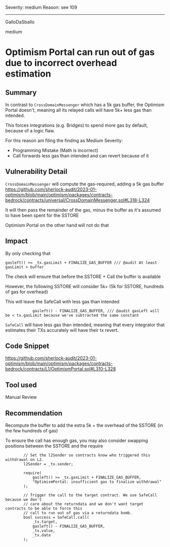 Severity: medium
Reason: see 109

---

GalloDaSballo

medium

# Optimism Portal can run out of gas due to incorrect overhead estimation

## Summary

In contrast to `CrossDomainMessenger` which has a 5k gas buffer, the Optimism Portal doesn't, meaning all its relayed calls will have 5k+ less gas than intended.

This forces integrations (e.g. Bridges) to spend more gas by default, because of a logic flaw.

For this reason am filing the finding as Medium Severity:
- Programming Mistake (Math is incorrect)
- Call forwards less gas than intended and can revert because of it


## Vulnerability Detail

`CrossDomainMessenger` will compute the gas-required, adding a 5k gas buffer
https://github.com/sherlock-audit/2023-01-optimism/blob/main/optimism/packages/contracts-bedrock/contracts/universal/CrossDomainMessenger.sol#L318-L324

It will then pass the remainder of the gas, minus the buffer as it's assumed to have been spent for the SSTORE

Optimism Portal on the other hand will not do that

## Impact

By only checking that
```solidity
gasleft() >= _tx.gasLimit + FINALIZE_GAS_BUFFER /// @audit At least gasLimit + buffer
```

The check will ensure that before the SSTORE + Call the buffer is available

However, the following SSTORE will consider 5k+ (5k for SSTORE, hundreds of gas for overhead)

This will leave the SafeCall with less gas than intended
```solidity
            gasleft() - FINALIZE_GAS_BUFFER, /// @audit gasLeft will be < tx.gasLimit because we've subtracted the same constant
```

`SafeCall` will have less gas than intended, meaning that every integrator that estimates their TXs accurately will have their tx revert.

## Code Snippet

https://github.com/sherlock-audit/2023-01-optimism/blob/main/optimism/packages/contracts-bedrock/contracts/L1/OptimismPortal.sol#L310-L328

## Tool used

Manual Review

## Recommendation

Recompute the buffer to add the extra 5k + the overhead of the SSTORE (in the few hundreds of gas)

To ensure the call has enough gas, you may also consider swapping positions between the SSTORE and the require

```solidity
        // Set the l2Sender so contracts know who triggered this withdrawal on L2.
        l2Sender = _tx.sender;

        require(
            gasleft() >= _tx.gasLimit + FINALIZE_GAS_BUFFER,
            "OptimismPortal: insufficient gas to finalize withdrawal"
        );

        // Trigger the call to the target contract. We use SafeCall because we don't
        // care about the returndata and we don't want target contracts to be able to force this
        // call to run out of gas via a returndata bomb.
        bool success = SafeCall.call(
            _tx.target,
            gasleft() - FINALIZE_GAS_BUFFER,
            _tx.value,
            _tx.data
        );
```
